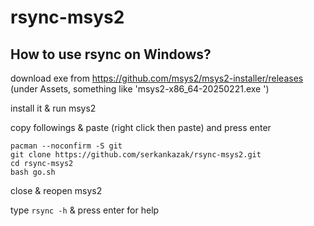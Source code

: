 # rsync-msys2

## How to use rsync on Windows?

download exe from https://github.com/msys2/msys2-installer/releases (under Assets, something like 'msys2-x86_64-20250221.exe
')

install it & run msys2

copy followings & paste (right click then paste) and press enter
```
pacman --noconfirm -S git
git clone https://github.com/serkankazak/rsync-msys2.git
cd rsync-msys2
bash go.sh
```

close & reopen msys2

type `rsync -h` & press enter for help

